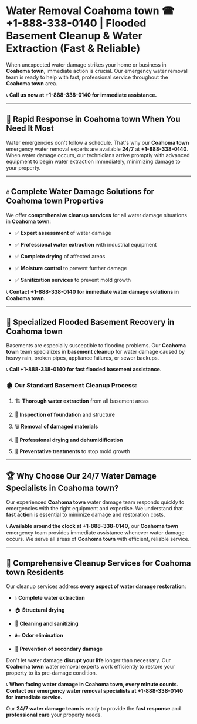 # Water Removal Coahoma town ☎ +1-888-338-0140 | Flooded Basement Cleanup & Water Extraction (Fast & Reliable)

When unexpected water damage strikes your home or business in **Coahoma town**, immediate action is crucial. Our emergency water removal team is ready to help with fast, professional service throughout the **Coahoma town** area. 

📞 **Call us now at +1-888-338-0140 for immediate assistance.**
---
## 🚀 Rapid Response in Coahoma town When You Need It Most
Water emergencies don't follow a schedule. That's why our **Coahoma town** emergency water removal experts are available **24/7** at **+1-888-338-0140**. When water damage occurs, our technicians arrive promptly with advanced equipment to begin water extraction immediately, minimizing damage to your property.
---
## 💧 Complete Water Damage Solutions for Coahoma town Properties
We offer **comprehensive cleanup services** for all water damage situations in **Coahoma town**:
- ✅ **Expert assessment** of water damage  
- ✅ **Professional water extraction** with industrial equipment  
- ✅ **Complete drying** of affected areas  
- ✅ **Moisture control** to prevent further damage  
- ✅ **Sanitization services** to prevent mold growth  
📞 **Contact +1-888-338-0140 for immediate water damage solutions in Coahoma town.**
---
## 🌊 Specialized Flooded Basement Recovery in Coahoma town
Basements are especially susceptible to flooding problems. Our **Coahoma town** team specializes in **basement cleanup** for water damage caused by heavy rain, broken pipes, appliance failures, or sewer backups. 
📞 **Call +1-888-338-0140 for fast flooded basement assistance.**
### 🏚️ Our Standard Basement Cleanup Process:
1. 🏗️ **Thorough water extraction** from all basement areas  
2. 🔎 **Inspection of foundation** and structure  
3. 🗑️ **Removal of damaged materials**  
4. 💨 **Professional drying and dehumidification**  
5. 🚫 **Preventative treatments** to stop mold growth  
---
## 🏆 Why Choose Our 24/7 Water Damage Specialists in Coahoma town?
Our experienced **Coahoma town** water damage team responds quickly to emergencies with the right equipment and expertise. We understand that **fast action** is essential to minimize damage and restoration costs.
📞 **Available around the clock at +1-888-338-0140**, our **Coahoma town** emergency team provides immediate assistance whenever water damage occurs. We serve all areas of **Coahoma town** with efficient, reliable service.
---
## 🧹 Comprehensive Cleanup Services for Coahoma town Residents
Our cleanup services address **every aspect of water damage restoration**:
- 💧 **Complete water extraction**  
- 🏠 **Structural drying**  
- 🧼 **Cleaning and sanitizing**  
- 🌬️ **Odor elimination**  
- 🚫 **Prevention of secondary damage**  
Don't let water damage **disrupt your life** longer than necessary. Our **Coahoma town** water removal experts work efficiently to restore your property to its pre-damage condition.
📞 **When facing water damage in Coahoma town, every minute counts. Contact our emergency water removal specialists at +1-888-338-0140 for immediate service.**
Our **24/7 water damage team** is ready to provide the **fast response** and **professional care** your property needs.

